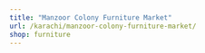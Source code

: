 ```yaml
---
title: "Manzoor Colony Furniture Market"
url: /karachi/manzoor-colony-furniture-market/
shop: furniture
---
```

